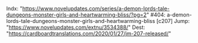 Indx: "https://www.novelupdates.com/series/a-demon-lords-tale-dungeons-monster-girls-and-heartwarming-bliss/?pg=2"
#404: a-demon-lords-tale-dungeons-monster-girls-and-heartwarming-bliss [c207]
Jump: "https://www.novelupdates.com/extnu/3534388/"
Dest: "https://cardboardtranslations.com/2020/01/27/jm-207-released/"
